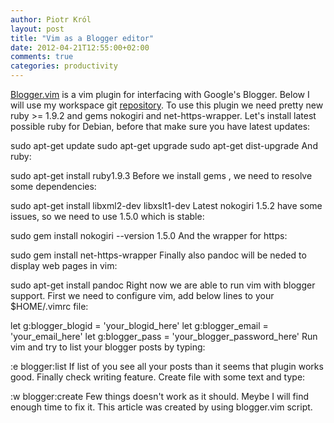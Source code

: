 ```yaml
---
author: Piotr Król
layout: post
title: "Vim as a Blogger editor"
date: 2012-04-21T12:55:00+02:00
comments: true
categories: productivity
---
```


  [Blogger.vim](https://github.com/ujihisa/blogger.vim) is a vim plugin for interfacing with Google's Blogger. Below I will use my workspace git [repository](https://github.com/pietrushnic/workspace). To use this plugin we need pretty new ruby >= 1.9.2 and gems nokogiri and net-https-wrapper. Let's install latest possible ruby for Debian, before that make sure you have latest updates:  

sudo apt-get update sudo apt-get upgrade sudo apt-get dist-upgrade And ruby:  

sudo apt-get install ruby1.9.3 Before we install gems , we need to resolve some dependencies:  

sudo apt-get install libxml2-dev libxslt1-dev Latest nokogiri 1.5.2 have some issues, so we need to use 1.5.0 which is stable:  

sudo gem install nokogiri --version 1.5.0 And the wrapper for https:  

sudo gem install net-https-wrapper Finally also pandoc will be neded to display web pages in vim:  

sudo apt-get install pandoc Right now we are able to run vim with blogger support. First we need to configure vim, add below lines to your $HOME/.vimrc file:  

let g:blogger\_blogid = 'your\_blogid\_here' let g:blogger\_email = 'your\_email\_here' let g:blogger\_pass = 'your\_blogger\_password\_here' Run vim and try to list your blogger posts by typing:  

:e blogger:list If list of you see all your posts than it seems that plugin works good. Finally check writing feature. Create file with some text and type:  

:w blogger:create Few things doesn't work as it should. Meybe I will find enough time to fix it. This article was created by using blogger.vim script.
